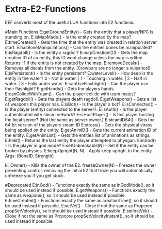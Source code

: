 # Extra-E2-Functions

EEF converts most of the useful LUA functions into E2 functions.

#Main Functions
E:getGroundEntity() - Gets the entity that a player/NPC is standing on.
E:isMapMade() - Is the entity created by the map?
E:timeCreated() - Gets the time that the entity was created in relation server start.
E:hasBoneManipulations() - Can the entities bones be manipulated?
E:isRagdoll() - Is the entity a ragdoll?
E:mapCreationID() - Gets the map creation ID of an entity, this ID wont change unless the map is edited. Returns -1 if the entity is not created by the map.
E:removeDecals() - Removes all decals from the entity. (Crowbars are no longer a nuisance!)
E:isPersistent() - Is the entity persistent?
E:waterLevel() - How deep is the entity in the water? 0 - Not in water. | 1 - Touching in water. | 2 - Half in water. | 3 - Fully under water.
E:canUseFlashlight() - Can the player use their flashlight?
E:getHands() - Gets the players hands.
E:canColideWithTeam() - Can the player collide with team mates?
E:getRagdoll() - Gets the players death ragdoll.
E:getWeapons() - Gets a list of weapons this player has.
E:isBot() - Is the player a bot?
E:isConnected() - Is the player (entity) connected to the server?.
E:isAuth() - Is the player authenticated with steam network?
E:isHostPlayer() - Is this player hosting the local server? (Not the same as server owner.)
E:steamID64() - Gets the 64 bit version of the players steam ID
E:stress() - Gets the physical stress being applied on the entity.
E:getAnimID() - Gets the current animation ID of the entity.
E:getAnimList() - Gets the entities list of animations as strings.
E:held() - Returns the last entity the player attempted to physgun.
E:inGod() - Is the player in god mode?
E:setUnbreakable(N) - Set if the entity can be broken by physics.
E:keepUpright(N, N) - Apply keep upright to the entity. Args: (BoneID, Strength)

killOwner() - Kills the owner of the E2.
freezeOwner(N) - Freezes the owner preventing control, removing the initial E2 that froze you will automatically unfreeze you if you get stuck.

#Deprecated
E:inGod() - Functions exactly the same as inGodMode(), so it should be used instead if possible.
E:getWeapons() - Functions exactly the same as weapons(), so it should be used instead if possible.
E:timeCreated() - Functions exactly the same as creationTime(), so it should be used instead if possible.
E:setVel() - Close if not the same as Propcore propSetVelocity(), so it should be used instead if possible.
E:setInstVel() - Close if not the same as Propcore propSetVelocityInstant(), so it should be used instead if possible.
